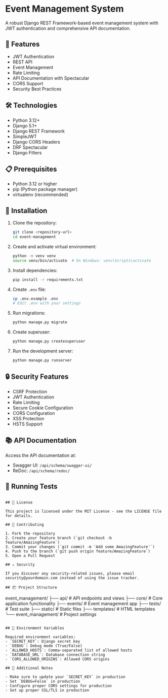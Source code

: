 # Event Management System

A robust Django REST Framework-based event management system with JWT authentication and comprehensive API documentation.

## 🚀 Features

- JWT Authentication
- REST API
- Event Management
- Rate Limiting
- API Documentation with Spectacular
- CORS Support
- Security Best Practices

## 🛠️ Technologies

- Python 3.12+
- Django 5.1+
- Django REST Framework
- SimpleJWT
- Django CORS Headers
- DRF Spectacular
- Django Filters

## 📋 Prerequisites

- Python 3.12 or higher
- pip (Python package manager)
- virtualenv (recommended)

## 🔧 Installation

1. Clone the repository:
   ```bash
   git clone <repository-url>
   cd event-management
   ```

2. Create and activate virtual environment:
   ```bash
   python -m venv venv
   source venv/bin/activate  # On Windows: venv\Scripts\activate
   ```

3. Install dependencies:
   ```bash
   pip install -r requirements.txt
   ```

4. Create `.env` file:
   ```bash
   cp .env.example .env
   # Edit .env with your settings
   ```

5. Run migrations:
   ```bash
   python manage.py migrate
   ```

6. Create superuser:
   ```bash
   python manage.py createsuperuser
   ```

7. Run the development server:
   ```bash
   python manage.py runserver
   ```

## 🔒 Security Features

- CSRF Protection
- JWT Authentication
- Rate Limiting
- Secure Cookie Configuration
- CORS Configuration
- XSS Protection
- HSTS Support

## 📚 API Documentation

Access the API documentation at:
- Swagger UI: `/api/schema/swagger-ui/`
- ReDoc: `/api/schema/redoc/`

## 🧪 Running Tests

```

## 📄 License

This project is licensed under the MIT License - see the LICENSE file for details.

## 👥 Contributing

1. Fork the repository
2. Create your feature branch (`git checkout -b feature/AmazingFeature`)
3. Commit your changes (`git commit -m 'Add some AmazingFeature'`)
4. Push to the branch (`git push origin feature/AmazingFeature`)
5. Open a Pull Request

## ⚠️ Security

If you discover any security-related issues, please email security@yourdomain.com instead of using the issue tracker.

## 📦 Project Structure

```
event_management/
├── api/                # API endpoints and views
├── core/              # Core application functionality
├── events/            # Event management app
├── tests/             # Test suite
├── static/            # Static files
├── templates/         # HTML templates
└── event_management/  # Project settings
```

## 🔧 Environment Variables

Required environment variables:
- `SECRET_KEY`: Django secret key
- `DEBUG`: Debug mode (True/False)
- `ALLOWED_HOSTS`: Comma-separated list of allowed hosts
- `DATABASE_URL`: Database connection string
- `CORS_ALLOWED_ORIGINS`: Allowed CORS origins

## 📝 Additional Notes

- Make sure to update your `SECRET_KEY` in production
- Set `DEBUG=False` in production
- Configure proper CORS settings for production
- Set up proper SSL/TLS in production
